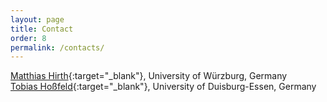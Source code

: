 ```yaml
---
layout: page
title: Contact
order: 8
permalink: /contacts/ 
---
```


[Matthias Hirth](http://www.comnet.informatik.uni-wuerzburg.de/staff/members/matthias_hirth/){:target="_blank"}, University of W&uuml;rzburg, Germany  
[Tobias Ho&szlig;feld](https://www.mas.wiwi.uni-due.de/team/tobias-hossfeld/){:target="_blank"}, University of Duisburg-Essen, Germany
